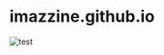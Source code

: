 # imazzine.github.io

![test](http://www.plantuml.com/plantuml/proxy?cache=no&src=https://raw.github.com/imazzine/design/master/uml/deployment/open.puml)
